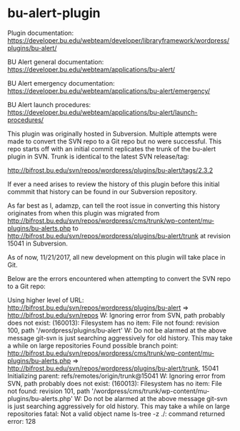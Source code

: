 # bu-alert-plugin

Plugin documentation: https://developer.bu.edu/webteam/developer/libraryframework/wordpress/plugins/bu-alert/

BU Alert general documentation: https://developer.bu.edu/webteam/applications/bu-alert/

BU Alert emergency documentation: https://developer.bu.edu/webteam/applications/bu-alert/emergency/

BU Alert launch procedures: https://developer.bu.edu/webteam/applications/bu-alert/launch-procedures/

This plugin was originally hosted in Subversion. Multiple attempts were made to convert the SVN repo to a Git repo but no were successful. This repo starts off with an initial commit replicates the trunk of the bu-alert plugin in SVN. Trunk is identical to the latest SVN release/tag:

http://bifrost.bu.edu/svn/repos/wordpress/plugins/bu-alert/tags/2.3.2

If ever a need arises to review the history of this plugin before this initial commmit that history can be found in our Subversion repository.

As far best as I, adamzp, can tell the root issue in converting this history originates from when this plugin was migrated from
http://bifrost.bu.edu/svn/repos/wordpress/cms/trunk/wp-content/mu-plugins/bu-alerts.php to http://bifrost.bu.edu/svn/repos/wordpress/plugins/bu-alert/trunk at revision 15041 in Subversion.

As of now, 11/21/2017, all new development on this plugin will take place in Git.

Below are the errors encountered when attempting to convert the SVN repo to a Git repo:

Using higher level of URL: http://bifrost.bu.edu/svn/repos/wordpress/plugins/bu-alert => http://bifrost.bu.edu/svn/repos
W: Ignoring error from SVN, path probably does not exist: (160013): Filesystem has no item: File not found: revision 100, path '/wordpress/plugins/bu-alert'
W: Do not be alarmed at the above message git-svn is just searching aggressively for old history.
This may take a while on large repositories
Found possible branch point: http://bifrost.bu.edu/svn/repos/wordpress/cms/trunk/wp-content/mu-plugins/bu-alerts.php => http://bifrost.bu.edu/svn/repos/wordpress/plugins/bu-alert/trunk, 15041
Initializing parent: refs/remotes/origin/trunk@15041
W: Ignoring error from SVN, path probably does not exist: (160013): Filesystem has no item: File not found: revision 101, path '/wordpress/cms/trunk/wp-content/mu-plugins/bu-alerts.php'
W: Do not be alarmed at the above message git-svn is just searching aggressively for old history.
This may take a while on large repositories
fatal: Not a valid object name 
ls-tree -z  ./: command returned error: 128